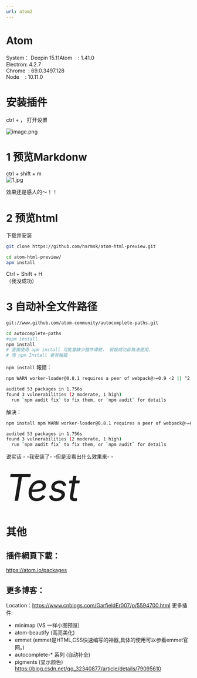 ```yaml
---
url: atom2
---
```


# Atom

System： Deepin 15.11Atom    : 1.41.0<br />Electron: 4.2.7<br />Chrome  : 69.0.3497.128<br />Node    : 10.11.0

<a name="4LN4y"></a>
# 安装插件

ctrl + ， 打开设置

![image.png](https://cdn.nlark.com/yuque/0/2020/png/691897/1581051354011-0198f6d2-e3c8-4e1e-86a2-c8590ee1285f.png#align=left&display=inline&height=484&name=image.png&originHeight=484&originWidth=931&size=42935&status=done&style=none&width=931)

<a name="rJPAR"></a>
# 1 预览Markdonw


ctrl + shift + m<br />![1.jpg](https://cdn.nlark.com/yuque/0/2020/jpeg/691897/1581267848946-fbc96e12-e006-4998-8525-0f0c8dedaaf2.jpeg#align=left&display=inline&height=433&name=1.jpg&originHeight=433&originWidth=500&size=36446&status=done&style=none&width=500)

效果还是感人的～！！

<a name="jzoHj"></a>
# 2 预览html

下载并安装
```bash
git clone https://github.com/harmsk/atom-html-preview.git

cd atom-html-preview/
apm install
```


Ctrl + Shift + H<br />（我没成功）

<a name="GjTh6"></a>
# 3 自动补全文件路径

```bash
git://www.github.com/atom-community/autocomplete-paths.git

cd autocomplete-paths
#apm install
npm install
# 直接使用 apm install 可能會缺少插件導致， 安裝成功卻無法使用，
# 而 npm Install 會有報錯
```

`npm install` 報錯：
```bash
npm WARN worker-loader@0.8.1 requires a peer of webpack@>=0.9 <2 || ^2.1.0-beta || ^2.2.0 but none is installed. You must install peer dependencies yourself.

audited 53 packages in 1.756s
found 3 vulnerabilities (2 moderate, 1 high)
  run `npm audit fix` to fix them, or `npm audit` for details
```
解決：
```bash
npm install npm WARN worker-loader@0.8.1 requires a peer of webpack@>=0.9 <2 || ^2.1.0-beta || ^2.2.0 but none is installed. You must install peer dependencies yourself.

audited 53 packages in 1.756s
found 3 vulnerabilities (2 moderate, 1 high)
  run `npm audit fix` to fix them, or `npm audit` for details

```
说实话 - -我安装了- -但是没看出什么效果来- -

<i title="123" style='font-size:100px'>Test</i>
<a name="ePp9Z"></a>
# 其他
## 插件網頁下載：
https://atom.io/packages
## 更多博客：
Location：https://www.cnblogs.com/GarfieldEr007/p/5594700.html
更多插件:
- minimap (VS 一样小图预览)
- atom-beautify (高亮美化)
- emmet (emmet是HTML,CSS快速编写的神器,具体的使用可以参看emmet官网。)
- autocomplete-* 系列 (自动补全)
- pigments (显示颜色)
https://blog.csdn.net/qq_32340877/article/details/79095610
